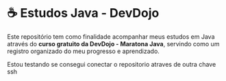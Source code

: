# ☕ Estudos Java - DevDojo

Este repositório tem como finalidade acompanhar meus estudos em Java através do **curso gratuito da DevDojo - Maratona Java**, servindo como um registro organizado do meu progresso e aprendizado.


Estou testando se consegui conectar o repositorio atraves de outra chave ssh

